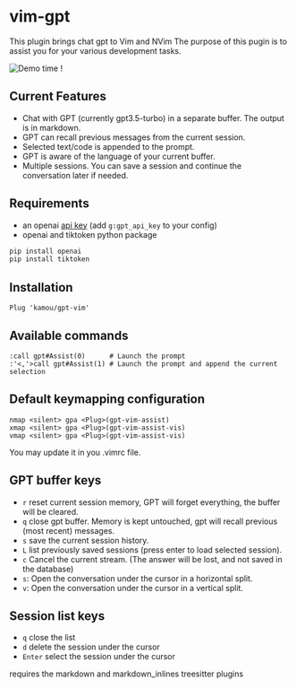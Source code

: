 # vim-gpt

This plugin brings chat gpt to Vim and NVim
The purpose of this pugin is to assist you for your various development tasks.

![Demo time !](./uml2rust.gif)

## Current Features

 - Chat with GPT (currently gpt3.5-turbo) in a separate buffer. The output is in markdown.
 - GPT can recall previous messages from the current session.
 - Selected text/code is appended to the prompt.
 - GPT is aware of the language of your current buffer.
 - Multiple sessions. You can save a session and continue the conversation later if needed.

## Requirements

 - an openai [api key](https://platform.openai.com/account/api-keys) (add `g:gpt_api_key` to your config)
 - openai and tiktoken python package
 ```sh
 pip install openai
 pip install tiktoken
 ```

## Installation
```vim
Plug 'kamou/gpt-vim'
```

## Available commands
```
:call gpt#Assist(0)      # Launch the prompt
:'<,'>call gpt#Assist(1) # Launch the prompt and append the current selection
```

## Default keymapping configuration
```
nmap <silent> gpa <Plug>(gpt-vim-assist)
xmap <silent> gpa <Plug>(gpt-vim-assist-vis)
vmap <silent> gpa <Plug>(gpt-vim-assist-vis)
```
You may update it in you .vimrc file.

## GPT buffer keys
  - `r` reset current session memory, GPT will forget everything, the buffer will be cleared.
  - `q` close gpt buffer. Memory is kept untouched, gpt will recall previous (most recent) messages.
  - `s` save the current session history.
  - `L` list previously saved sessions (press enter to load selected session).
  - `c` Cancel the current stream. (The answer will be lost, and not saved in the database)
  - `s`: Open the conversation under the cursor in a horizontal split.
  - `v`: Open the conversation under the cursor in a vertical split.

## Session list keys
  - `q` close the list
  - `d` delete the session under the cursor
  - `Enter` select the session under the cursor

requires the markdown and markdown_inlines treesitter plugins
